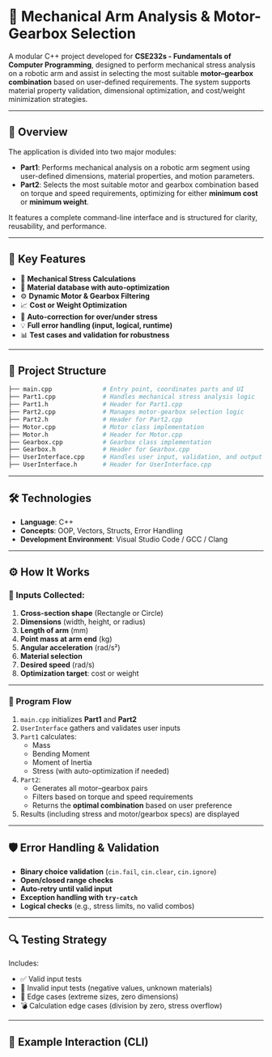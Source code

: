 # 🤖 Mechanical Arm Analysis & Motor-Gearbox Selection

A modular C++ project developed for **CSE232s - Fundamentals of Computer Programming**, designed to perform mechanical stress analysis on a robotic arm and assist in selecting the most suitable **motor–gearbox combination** based on user-defined requirements. The system supports material property validation, dimensional optimization, and cost/weight minimization strategies.

---

## 📌 Overview

The application is divided into two major modules:
- **Part1**: Performs mechanical analysis on a robotic arm segment using user-defined dimensions, material properties, and motion parameters.
- **Part2**: Selects the most suitable motor and gearbox combination based on torque and speed requirements, optimizing for either **minimum cost** or **minimum weight**.

It features a complete command-line interface and is structured for clarity, reusability, and performance.

---

## 🧠 Key Features

- 🧮 **Mechanical Stress Calculations**
- 🧾 **Material database with auto-optimization**
- ⚙️ **Dynamic Motor & Gearbox Filtering**
- 📈 **Cost or Weight Optimization**
- 🔧 **Auto-correction for over/under stress**
- 💡 **Full error handling (input, logical, runtime)**
- 📊 **Test cases and validation for robustness**

---

## 📁 Project Structure

```bash
├── main.cpp              # Entry point, coordinates parts and UI
├── Part1.cpp             # Handles mechanical stress analysis logic
├── Part1.h               # Header for Part1.cpp
├── Part2.cpp             # Manages motor-gearbox selection logic
├── Part2.h               # Header for Part2.cpp
├── Motor.cpp             # Motor class implementation
├── Motor.h               # Header for Motor.cpp
├── Gearbox.cpp           # Gearbox class implementation
├── Gearbox.h             # Header for Gearbox.cpp
├── UserInterface.cpp     # Handles user input, validation, and output
├── UserInterface.h       # Header for UserInterface.cpp

```
---

## 🛠 Technologies

- **Language**: C++
- **Concepts**: OOP, Vectors, Structs, Error Handling
- **Development Environment**: Visual Studio Code / GCC / Clang

---

## ⚙️ How It Works

### 🧾 Inputs Collected:
1. **Cross-section shape** (Rectangle or Circle)
2. **Dimensions** (width, height, or radius)
3. **Length of arm** (mm)
4. **Point mass at arm end** (kg)
5. **Angular acceleration** (rad/s²)
6. **Material selection**
7. **Desired speed** (rad/s)
8. **Optimization target**: cost or weight

---

### 🔄 Program Flow

1. `main.cpp` initializes **Part1** and **Part2**
2. `UserInterface` gathers and validates user inputs
3. `Part1` calculates:
   - Mass
   - Bending Moment
   - Moment of Inertia
   - Stress (with auto-optimization if needed)
4. `Part2`:
   - Generates all motor–gearbox pairs
   - Filters based on torque and speed requirements
   - Returns the **optimal combination** based on user preference
5. Results (including stress and motor/gearbox specs) are displayed

---

## 🛡 Error Handling & Validation

- **Binary choice validation** (`cin.fail`, `cin.clear`, `cin.ignore`)
- **Open/closed range checks**
- **Auto-retry until valid input**
- **Exception handling with `try-catch`**
- **Logical checks** (e.g., stress limits, no valid combos)

---

## 🔍 Testing Strategy

Includes:
- ✅ Valid input tests
- 🚫 Invalid input tests (negative values, unknown materials)
- 📐 Edge cases (extreme sizes, zero dimensions)
- 💣 Calculation edge cases (division by zero, stress overflow)

---

## 🧪 Example Interaction (CLI)

